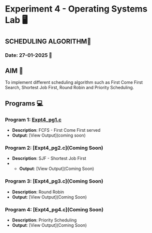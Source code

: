 # Experiment 4 - Operating Systems Lab 🖥️
## SCHEDULING ALGORITHM🐧
### Date: 27-01-2025 📅

## AIM 🎯
To implement different scheduling algorithm such as First Come First Search, Shortest Job First, Round Robin and Priority Scheduling.

## Programs 💻

### Program 1: [Expt4_pg1.c](https://github.com/iamkarthik2004/S4-OS-LAB-KTU-2025/blob/main/Expt4%20(27-01-2025)/Expt4_pg1.c)
- **Description**: FCFS - First Come First served
- **Output**: [View Output](coming soon)

### Program 2: [Expt4_pg2.c](Coming Soon)
- **Description**: SJF - Shortest Job First
- - **Output**: [View Output](Coming Soon)

### Program 3: [Expt4_pg3.c](Coming Soon)
- **Description**: Round Robin
- **Output**: [View Output](Coming Soon)

### Program 4: [Expt4_pg4.c](Coming Soon)
- **Description**: Priority Scheduling
- **Output**: [View Output](Coming Soon)
